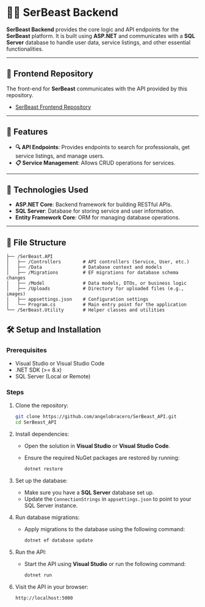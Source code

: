 # 🦸‍♂️ SerBeast Backend

**SerBeast Backend** provides the core logic and API endpoints for the **SerBeast** platform. It is built using **ASP.NET** and communicates with a **SQL Server** database to handle user data, service listings, and other essential functionalities.

---

## 🔗 Frontend Repository

The front-end for **SerBeast** communicates with the API provided by this repository.

- [SerBeast Frontend Repository](https://github.com/angelobracero/SerBeast)

---

## 🌟 Features

- **🔍 API Endpoints**: Provides endpoints to search for professionals, get service listings, and manage users.
- **📋 Service Management**: Allows CRUD operations for services.

---

## 🚀 Technologies Used

- **ASP.NET Core**: Backend framework for building RESTful APIs.
- **SQL Server**: Database for storing service and user information.
- **Entity Framework Core**: ORM for managing database operations.

---

## 📂 File Structure

```plaintext
├── /SerBeast.API
│   ├── /Controllers        # API controllers (Service, User, etc.)
│   ├── /Data               # Database context and models
│   ├── /Migrations         # EF migrations for database schema changes
│   ├── /Model              # Data models, DTOs, or business logic
│   ├── /Uploads            # Directory for uploaded files (e.g., images)
│   ├── appsettings.json    # Configuration settings
│   └── Program.cs          # Main entry point for the application
└── /SerBeast.Utility       # Helper classes and utilities
```

## 🛠️ Setup and Installation

### Prerequisites
- Visual Studio or Visual Studio Code
- .NET SDK (>= 8.x)
- SQL Server (Local or Remote)

### Steps
1. Clone the repository:
   ```bash
   git clone https://github.com/angelobracero/SerBeast_API.git
   cd SerBeast_API
   ```
2. Install dependencies:
   - Open the solution in **Visual Studio** or **Visual Studio Code**.
   - Ensure the required NuGet packages are restored by running:
     
     ```bash
     dotnet restore
     ```

3. Set up the database:
   - Make sure you have a **SQL Server** database set up.
   - Update the `ConnectionStrings` in `appsettings.json` to point to your SQL Server instance.

4. Run database migrations:
   - Apply migrations to the database using the following command:
     
     ```bash
     dotnet ef database update
     ```

5. Run the API:
   - Start the API using **Visual Studio** or run the following command:
     
     ```bash
     dotnet run
     ```

6. Visit the API in your browser:
   ```plaintext
   http://localhost:5000
   ```

